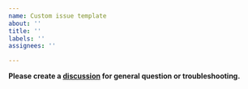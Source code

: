 ```yaml
---
name: Custom issue template
about: ''
title: ''
labels: ''
assignees: ''

---
```


**Please create a [discussion](https://github.com/aguingand/tiptap-markdown/discussions) for general question or troubleshooting.**
